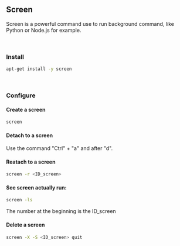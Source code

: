## Screen

Screen is a powerful command use to run background command, like Python or Node.js for example.

<br>

### Install
```bash
apt-get install -y screen
```


<br>

### Configure

#### Create a screen

```bash
screen
```

#### Detach to a screen
Use the command "Ctrl" + "a" and after "d".

#### Reatach to a screen
```bash
screen -r <ID_screen>
```

#### See screen actually run:
```bash
screen -ls
```
The number at the beginning is the ID_screen

#### Delete a screen
```bash
screen -X -S <ID_screen> quit
```
